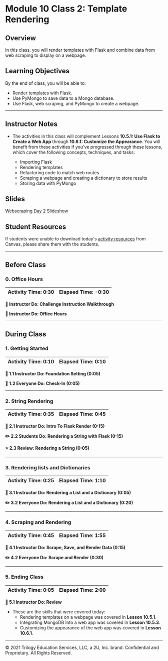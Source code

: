 # Module 10 Class 2: Template Rendering

## Overview

In this class, you will render templates with Flask and combine data from web scraping to display on a webpage.

## Learning Objectives

By the end of class, you will be able to:

* Render templates with Flask.
* Use PyMongo to save data to a Mongo database.
* Use Flask, web scraping, and PyMongo to create a webpage.

- - -

## Instructor Notes

* The activities in this class will complement Lessons **10.5.1: Use Flask to Create a Web App** through **10.6.1: Customize the Appearance**.  You will benefit from these activities if you've progressed through these lessons, which cover the following concepts, techniques, and tasks:

  * Importing Flask
  * Rendering templates
  * Refactoring code to match web routes
  * Scraping a webpage and creating a dictionary to store results
  * Storing data with PyMongo

## Slides

[Webscraping Day 2 Slideshow](https://docs.google.com/presentation/d/11rrb3wXF6AFwQA4vm9e7wFuCef4QUR4Dgd3eWax3Mw4/edit#slide=id.gab17893448_0_2766)

## Student Resources

If students were unable to download today's [activity resources](https://2u-data-curriculum-team.s3.amazonaws.com/data-viz-online-lesson-plans/10-Lessons/10-2-Student_Resources.zip) from Canvas, please share them with the students.

- - -

## Before Class

### 0. Office Hours

| Activity Time: 0:30       |  Elapsed Time:     -0:30  |
|---------------------------|---------------------------|

<strong>📣 Instructor Do: Challenge Instruction Walkthrough</strong>

<strong>📣  Instructor Do: Office Hours</strong>

- - -

## During Class

### 1. Getting Started

| Activity Time:       0:10 |  Elapsed Time:      0:10  |
|---------------------------|---------------------------|

<strong>📣 1.1 Instructor Do: Foundation Setting (0:05)</strong>

<strong>🎉 1.2 Everyone Do: Check-In (0:05)</strong>

- - -

### 2. String Rendering

| Activity Time:       0:35 |  Elapsed Time:      0:45  |
|---------------------------|---------------------------|

<strong>📣 2.1 Instructor Do: Intro To Flask Render (0:15)</strong>

<strong>✏️ 2.2 Students Do: Rendering a String with Flask (0:15)</strong>

<strong>⭐ 2.3 Review: Rendering a String (0:05)</strong>

- - -

### 3. Rendering lists and Dictionaries

| Activity Time:       0:25 |  Elapsed Time:      1:10  |
|---------------------------|---------------------------|

<strong>📣 3.1 Instructor Do: Rendering a List and a Dictionary (0:05)</strong>

<strong>✏️ 3.2 Everyone Do: Rendering a List and a Dictionary (0:20)</strong>

- - -

### 4. Scraping and Rendering

| Activity Time:       0:45 |  Elapsed Time:      1:55  |
|---------------------------|---------------------------|

<strong>📣 4.1 Instructor Do: Scrape, Save, and Render Data (0:15)</strong>

<strong>✏️ 4.2 Everyone Do: Scrape and Render (0:30)</strong>

- - -

### 5. Ending Class

| Activity Time:       0:05 |  Elapsed Time:      2:00  |
|---------------------------|---------------------------|

<strong>📣  5.1 Instructor Do: Review </strong>

* These are the skills that were covered today:
  * Rendering templates on a webpage was covered in **Lesson 10.5.1**.
  * Integrating MongoDB Into a web app was covered in **Lesson 10.5.3**.
  * Customizing the appearance of the web app was covered in **Lesson 10.6.1**.

- - -

© 2021 Trilogy Education Services, LLC, a 2U, Inc. brand.  Confidential and Proprietary.  All Rights Reserved.
